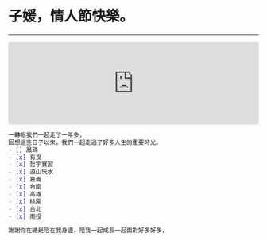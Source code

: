 # 子媛，情人節快樂。

---
<iframe width="100%" height="166" scrolling="no" frameborder="no" allow="autoplay" src="https://w.soundcloud.com/player/?url=https%3A//api.soundcloud.com/tracks/574831149&color=%23ff5500&auto_play=true&hide_related=false&show_comments=true&show_user=true&show_reposts=false&show_teaser=true"></iframe>


```markdown
一轉眼我們一起走了一年多，
回想這些日子以來，我們一起走過了好多人生的重要時光。
- [] 鳳珠
- [x] 有良
- [x] 哲宇實習
- [x] 遊山玩水
- [x] 嘉義
- [x] 台南
- [x] 高雄
- [x] 桃園
- [x] 台北
- [x] 南投

謝謝你在總是陪在我身邊，陪我一起成長一起面對好多好多，

